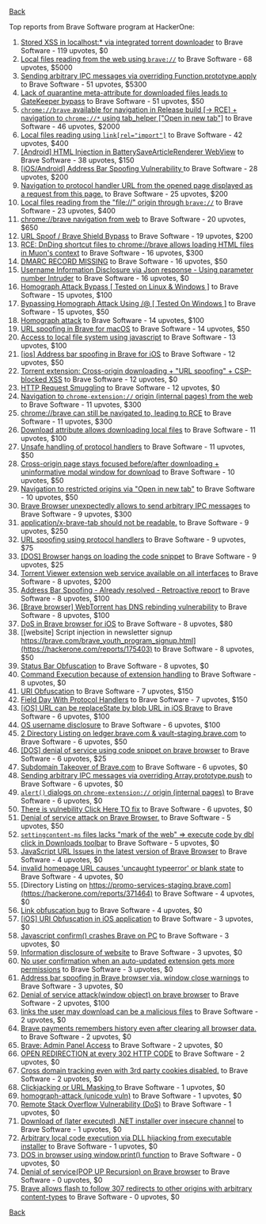 [Back](../README.md)

Top reports from Brave Software program at HackerOne:

1. [Stored XSS in localhost:* via integrated torrent downloader](https://hackerone.com/reports/681617) to Brave Software - 119 upvotes, $0
2. [Local files reading from the web using `brave://`](https://hackerone.com/reports/390013) to Brave Software - 68 upvotes, $5000
3. [Sending arbitrary IPC messages via overriding Function.prototype.apply](https://hackerone.com/reports/188086) to Brave Software - 51 upvotes, $5300
4. [Lack of quarantine meta-attribute for downloaded files leads to GateKeeper bypass](https://hackerone.com/reports/374106) to Brave Software - 51 upvotes, $50
5. [`chrome://brave` available for navigation in Release build [-\> RCE] + navigation to `chrome://*` using tab_helper ["Open in new tab"]](https://hackerone.com/reports/395737) to Brave Software - 46 upvotes, $2000
6. [Local files reading using `link[rel="import"]`](https://hackerone.com/reports/375329) to Brave Software - 42 upvotes, $400
7. [[Android] HTML Injection in BatterySaveArticleRenderer WebView](https://hackerone.com/reports/176065) to Brave Software - 38 upvotes, $150
8. [[iOS/Android] Address Bar Spoofing Vulnerability ](https://hackerone.com/reports/175958) to Brave Software - 28 upvotes, $200
9. [Navigation to protocol handler URL from the opened page displayed as a request from this page.](https://hackerone.com/reports/374969) to Brave Software - 25 upvotes, $200
10. [Local files reading from the "file://" origin through `brave://`](https://hackerone.com/reports/390362) to Brave Software - 23 upvotes, $400
11. [chrome://brave navigation from web](https://hackerone.com/reports/415967) to Brave Software - 20 upvotes, $650
12. [URL Spoof / Brave Shield Bypass](https://hackerone.com/reports/255991) to Brave Software - 19 upvotes, $200
13. [RCE: DnDing shortcut files to chrome://brave allows loading HTML files in Muon's context](https://hackerone.com/reports/415258) to Brave Software - 16 upvotes, $300
14. [DMARC RECORD MISSING](https://hackerone.com/reports/491753) to Brave Software - 16 upvotes, $50
15. [Username Information Disclosure via Json response - Using parameter number Intruder](https://hackerone.com/reports/812351) to Brave Software - 16 upvotes, $0
16. [Homograph Attack Bypass [ Tested on Linux & Windows ]](https://hackerone.com/reports/268984) to Brave Software - 15 upvotes, $100
17. [Bypassing Homograph Attack Using /@ [ Tested On Windows ]](https://hackerone.com/reports/317931) to Brave Software - 15 upvotes, $50
18. [Homograph attack](https://hackerone.com/reports/175286) to Brave Software - 14 upvotes, $100
19. [URL spoofing in Brave for macOS](https://hackerone.com/reports/369086) to Brave Software - 14 upvotes, $50
20. [Access to local file system using javascript](https://hackerone.com/reports/175979) to Brave Software - 13 upvotes, $100
21. [[ios] Address bar spoofing in Brave for iOS](https://hackerone.com/reports/176929) to Brave Software - 12 upvotes, $50
22. [Torrent extension: Cross-origin downloading + "URL spoofing" + CSP-blocked XSS](https://hackerone.com/reports/378864) to Brave Software - 12 upvotes, $0
23. [HTTP Request Smuggling](https://hackerone.com/reports/866382) to Brave Software - 12 upvotes, $0
24. [Navigation to `chrome-extension://` origin (internal pages) from the web](https://hackerone.com/reports/378805) to Brave Software - 11 upvotes, $300
25. [chrome://brave can still be navigated to, leading to RCE](https://hackerone.com/reports/415178) to Brave Software - 11 upvotes, $300
26. [Download attribute allows downloading local files](https://hackerone.com/reports/258710) to Brave Software - 11 upvotes, $100
27. [Unsafe handling of protocol handlers](https://hackerone.com/reports/369185) to Brave Software - 11 upvotes, $50
28. [Cross-origin page stays focused before/after downloading + uninformative modal window for download](https://hackerone.com/reports/375259) to Brave Software - 10 upvotes, $50
29. [Navigation to restricted origins via "Open in new tab"](https://hackerone.com/reports/369218) to Brave Software - 10 upvotes, $50
30. [Brave Browser unexpectedly allows to send arbitrary IPC messages](https://hackerone.com/reports/187542) to Brave Software - 9 upvotes, $300
31. [application/x-brave-tab should not be readable.](https://hackerone.com/reports/258578) to Brave Software - 9 upvotes, $250
32. [URL spoofing using protocol handlers](https://hackerone.com/reports/373721) to Brave Software - 9 upvotes, $75
33. [[DOS] Browser hangs on loading the code snippet](https://hackerone.com/reports/181686) to Brave Software - 9 upvotes, $25
34. [Torrent Viewer extension web service available on all interfaces](https://hackerone.com/reports/300181) to Brave Software - 8 upvotes, $200
35. [Address Bar Spoofing - Already resolved - Retroactive report](https://hackerone.com/reports/175779) to Brave Software - 8 upvotes, $100
36. [[Brave browser] WebTorrent has DNS rebinding vulnerability](https://hackerone.com/reports/663729) to Brave Software - 8 upvotes, $100
37. [DoS in Brave browser for iOS](https://hackerone.com/reports/357665) to Brave Software - 8 upvotes, $80
38. [[website] Script injection in newsletter signup https://brave.com/brave_youth_program_signup.html](https://hackerone.com/reports/175403) to Brave Software - 8 upvotes, $50
39. [Status Bar Obfuscation](https://hackerone.com/reports/175701) to Brave Software - 8 upvotes, $0
40. [Command Execution because of extension handling](https://hackerone.com/reports/188078) to Brave Software - 8 upvotes, $0
41. [URI Obfuscation](https://hackerone.com/reports/175529) to Brave Software - 7 upvotes, $150
42. [Field Day With Protocol Handlers](https://hackerone.com/reports/416040) to Brave Software - 7 upvotes, $150
43. [[iOS] URL can be replaceState by blob URL in iOS Brave](https://hackerone.com/reports/215044) to Brave Software - 6 upvotes, $100
44. [OS username disclosure](https://hackerone.com/reports/258585) to Brave Software - 6 upvotes, $100
45. [2 Directory Listing on ledger.brave.com & vault-staging.brave.com](https://hackerone.com/reports/175320) to Brave Software - 6 upvotes, $50
46. [[DOS] denial of service using code snippet on brave browser](https://hackerone.com/reports/181558) to Brave Software - 6 upvotes, $25
47. [Subdomain Takeover of Brave.com](https://hackerone.com/reports/175397) to Brave Software - 6 upvotes, $0
48. [Sending arbitrary IPC messages via overriding Array.prototype.push](https://hackerone.com/reports/188561) to Brave Software - 6 upvotes, $0
49. [`alert()` dialogs on `chrome-extension://` origin (internal pages)](https://hackerone.com/reports/378809) to Brave Software - 6 upvotes, $0
50. [There is vulnebility Click Here TO fix](https://hackerone.com/reports/319036) to Brave Software - 6 upvotes, $0
51. [Denial of service attack on Brave Browser.](https://hackerone.com/reports/176066) to Brave Software - 5 upvotes, $50
52. [`settingcontent-ms` files lacks "mark of the web" =\> execute code by dbl click in Downloads toolbar](https://hackerone.com/reports/377206) to Brave Software - 5 upvotes, $0
53. [JavaScript URL Issues in the latest version of Brave Browser](https://hackerone.com/reports/176083) to Brave Software - 4 upvotes, $0
54. [invalid homepage URL causes 'uncaught typeerror' or blank state](https://hackerone.com/reports/177184) to Brave Software - 4 upvotes, $0
55. [Directory Listing on https://promo-services-staging.brave.com](https://hackerone.com/reports/371464) to Brave Software - 4 upvotes, $0
56. [Link obfuscation bug](https://hackerone.com/reports/669440) to Brave Software - 4 upvotes, $0
57. [[iOS] URI Obfuscation in iOS application](https://hackerone.com/reports/176159) to Brave Software - 3 upvotes, $0
58. [Javascript confirm() crashes Brave on PC](https://hackerone.com/reports/176076) to Brave Software - 3 upvotes, $0
59. [Information disclosure of website](https://hackerone.com/reports/179121) to Brave Software - 3 upvotes, $0
60. [No user confirmation when an auto-updated extension gets more permissions](https://hackerone.com/reports/199243) to Brave Software - 3 upvotes, $0
61. [Address bar spoofing in Brave browser via. window close warnings](https://hackerone.com/reports/208834) to Brave Software - 3 upvotes, $0
62. [Denial of service attack(window object) on brave browser](https://hackerone.com/reports/176197) to Brave Software - 2 upvotes, $100
63. [links the user may download can be a malicious files](https://hackerone.com/reports/182557) to Brave Software - 2 upvotes, $0
64. [Brave payments remembers history even after clearing all browser data.](https://hackerone.com/reports/203088) to Brave Software - 2 upvotes, $0
65. [Brave: Admin Panel Access](https://hackerone.com/reports/175366) to Brave Software - 2 upvotes, $0
66. [OPEN REDIRECTION at every 302 HTTP CODE](https://hackerone.com/reports/369447) to Brave Software - 2 upvotes, $0
67. [Cross domain tracking even with 3rd party cookies disabled.](https://hackerone.com/reports/331428) to Brave Software - 2 upvotes, $0
68. [Clickjacking or URL Masking ](https://hackerone.com/reports/204198) to Brave Software - 1 upvotes, $0
69. [homograph-attack (unicode vuln)](https://hackerone.com/reports/221461) to Brave Software - 1 upvotes, $0
70. [Remote Stack Overflow Vulnerability (DoS)](https://hackerone.com/reports/181061) to Brave Software - 1 upvotes, $0
71. [Download of (later executed) .NET installer over insecure channel](https://hackerone.com/reports/272231) to Brave Software - 1 upvotes, $0
72. [Arbitrary local code execution via DLL hijacking from executable installer](https://hackerone.com/reports/272221) to Brave Software - 1 upvotes, $0
73. [DOS in browser using window.print() function](https://hackerone.com/reports/176364) to Brave Software - 0 upvotes, $0
74. [Denial of service(POP UP Recursion) on Brave browser](https://hackerone.com/reports/179248) to Brave Software - 0 upvotes, $0
75. [Brave allows flash to follow 307 redirects to other origins with arbitrary content-types](https://hackerone.com/reports/449478) to Brave Software - 0 upvotes, $0


[Back](../README.md)